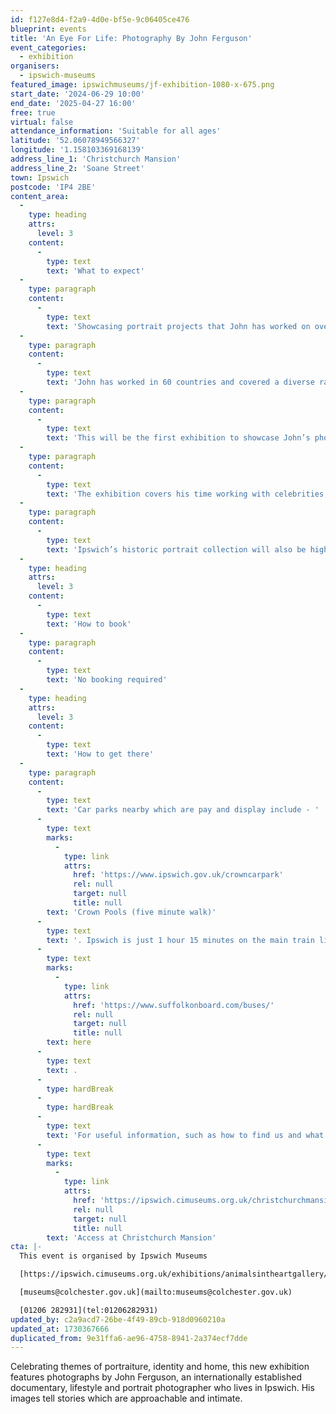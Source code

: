```yaml
---
id: f127e8d4-f2a9-4d0e-bf5e-9c06405ce476
blueprint: events
title: 'An Eye For Life: Photography By John Ferguson'
event_categories:
  - exhibition
organisers:
  - ipswich-museums
featured_image: ipswichmuseums/jf-exhibition-1080-x-675.png
start_date: '2024-06-29 10:00'
end_date: '2025-04-27 16:00'
free: true
virtual: false
attendance_information: 'Suitable for all ages'
latitude: '52.06078949566327'
longitude: '1.158103369168139'
address_line_1: 'Christchurch Mansion'
address_line_2: 'Soane Street'
town: Ipswich
postcode: 'IP4 2BE'
content_area:
  -
    type: heading
    attrs:
      level: 3
    content:
      -
        type: text
        text: 'What to expect'
  -
    type: paragraph
    content:
      -
        type: text
        text: 'Showcasing portrait projects that John has worked on over the years, the display includes Ipswich’s newly acquired Black Suffolk portraits funded by the Art Fund and The Friends of the Ipswich Museums. The series of 20 photographic portraits creatively explores the concept of home for a diversity of people from the African-Caribbean community who were born here or have made Suffolk their home.'
  -
    type: paragraph
    content:
      -
        type: text
        text: 'John has worked in 60 countries and covered a diverse range of photo stories from conflict zones and national disasters to promotional campaigns focusing on poverty, refugees and rural loneliness. He has photographed countless celebrities from Prince to Beyonce. In 2005, he photographed 50 black British pioneers for the Black Britannia project, which was then collected by the National Portrait Gallery.'
  -
    type: paragraph
    content:
      -
        type: text
        text: 'This will be the first exhibition to showcase John’s photography in Suffolk and explore his past career. Highlights will include his work as a senior photographer for a leading national Newspaper.'
  -
    type: paragraph
    content:
      -
        type: text
        text: 'The exhibition covers his time working with celebrities, including Oasis, The Spice Girls, The Osbournes, Dolly Parton, Tom Jones, Bowie, and many more. It also looks at John’s favourite personal photo projects, from the Forgotten African American Cowboys to street photography, Ipswich Banger Racers and his work with the Albino and Blind Associations.'
  -
    type: paragraph
    content:
      -
        type: text
        text: 'Ipswich’s historic portrait collection will also be highlighted in the Mansion, covering 500 years of art. A celebration of Suffolk faces will show how humans have shaped their identity through portraiture for hundreds of years.'
  -
    type: heading
    attrs:
      level: 3
    content:
      -
        type: text
        text: 'How to book'
  -
    type: paragraph
    content:
      -
        type: text
        text: 'No booking required'
  -
    type: heading
    attrs:
      level: 3
    content:
      -
        type: text
        text: 'How to get there'
  -
    type: paragraph
    content:
      -
        type: text
        text: 'Car parks nearby which are pay and display include - '
      -
        type: text
        marks:
          -
            type: link
            attrs:
              href: 'https://www.ipswich.gov.uk/crowncarpark'
              rel: null
              target: null
              title: null
        text: 'Crown Pools (five minute walk)'
      -
        type: text
        text: '. Ipswich is just 1 hour 15 minutes on the main train line from London to Norwich.  Arriving at Ipswich Station the museum is approximately 20 minute walk or short bus ride to the town centre. The museum is a five minute walk from Tower Ramparts bus station in the town centre - see the latest bus timetables '
      -
        type: text
        marks:
          -
            type: link
            attrs:
              href: 'https://www.suffolkonboard.com/buses/'
              rel: null
              target: null
              title: null
        text: here
      -
        type: text
        text: .
      -
        type: hardBreak
      -
        type: hardBreak
      -
        type: text
        text: 'For useful information, such as how to find us and what facilities Christchurch Mansion has, we recommend reading our Access information: '
      -
        type: text
        marks:
          -
            type: link
            attrs:
              href: 'https://ipswich.cimuseums.org.uk/christchurchmansionaccess/'
              rel: null
              target: null
              title: null
        text: 'Access at Christchurch Mansion'
cta: |-
  This event is organised by Ipswich Museums

  [https://ipswich.cimuseums.org.uk/exhibitions/animalsintheartgallery/](https://ipswich.cimuseums.org.uk/exhibitions/animalsintheartgallery/) 

  [museums@colchester.gov.uk](mailto:museums@colchester.gov.uk)

  [01206 282931](tel:01206282931)
updated_by: c2a9acd7-26be-4f49-89cb-918d0960210a
updated_at: 1730367666
duplicated_from: 9e31ffa6-ae96-4758-8941-2a374ecf7dde
---
```

Celebrating themes of portraiture, identity and home, this new exhibition features photographs by John Ferguson, an internationally established documentary, lifestyle and portrait photographer who lives in Ipswich. His images tell stories which are approachable and intimate.